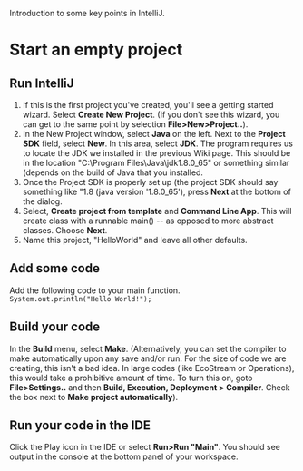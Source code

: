 Introduction to some key points in IntelliJ.

# Start an empty project
## Run IntelliJ
1. If this is the first project you've created, you'll see a getting started wizard.  Select **Create New Project**.  (If you don't see this wizard, you can get to the same point by selection **File>New>Project..**).
2. In the New Project window, select **Java** on the left.  Next to the **Project SDK** field, select **New**.  In this area, select **JDK**.  The program requires us to locate the JDK we installed in the previous Wiki page.  This should be in the location "C:\Program Files\Java\jdk1.8.0_65" or something similar (depends on the build of Java that you installed.
3. Once the Project SDK is properly set up (the project SDK should say something like "1.8 (java version '1.8.0_65'), press **Next** at the bottom of the dialog.
4. Select, **Create project from template** and **Command Line App**.  This will create class with a runnable main() -- as opposed to more abstract classes. Choose **Next**.
5. Name this project, "HelloWorld" and leave all other defaults.

## Add some code
Add the following code to your main function.  
     `System.out.println("Hello World!"); ` 

## Build your code
In the **Build** menu, select **Make**.  (Alternatively, you can set the compiler to make automatically upon any save and/or run.  For the size of code we are creating, this isn't a bad idea.  In large codes (like EcoStream or Operations), this would take a prohibitive amount of time.  To turn this on, goto **File>Settings..** and then **Build, Execution, Deployment > Compiler**. Check the box next to **Make project automatically**). 

## Run your code in the IDE 
Click the Play icon in the IDE or select **Run>Run "Main"**.  You should see output in the console at the bottom panel of your workspace.

